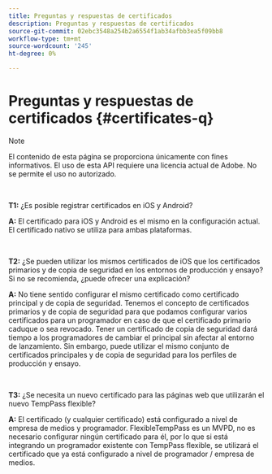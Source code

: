 ```yaml
---
title: Preguntas y respuestas de certificados
description: Preguntas y respuestas de certificados
source-git-commit: 02ebc3548a254b2a6554f1ab34afbb3ea5f09bb8
workflow-type: tm+mt
source-wordcount: '245'
ht-degree: 0%

---
```


# Preguntas y respuestas de certificados {#certificates-q}

>[!NOTE]
>
>El contenido de esta página se proporciona únicamente con fines informativos. El uso de esta API requiere una licencia actual de Adobe. No se permite el uso no autorizado.

</br>

**T1:** ¿Es posible registrar certificados en iOS y Android?

**A:** El certificado para iOS y Android es el mismo en la configuración actual. El certificado nativo se utiliza para ambas plataformas.

</br>

**T2:** ¿Se pueden utilizar los mismos certificados de iOS que los certificados primarios y de copia de seguridad en los entornos de producción y ensayo? Si no se recomienda, ¿puede ofrecer una explicación?

**A:** No tiene sentido configurar el mismo certificado como certificado principal y de copia de seguridad. Tenemos el concepto de certificados primarios y de copia de seguridad para que podamos configurar varios certificados para un programador en caso de que el certificado primario caduque o sea revocado. Tener un certificado de copia de seguridad dará tiempo a los programadores de cambiar el principal sin afectar al entorno de lanzamiento. Sin embargo, puede utilizar el mismo conjunto de certificados principales y de copia de seguridad para los perfiles de producción y ensayo.

</br>

**T3:** ¿Se necesita un nuevo certificado para las páginas web que utilizarán el nuevo TempPass flexible?

**A:** El certificado (y cualquier certificado) está configurado a nivel de empresa de medios y programador. FlexibleTempPass es un MVPD, no es necesario configurar ningún certificado para él, por lo que si está integrando un programador existente con TempPass flexible, se utilizará el certificado que ya está configurado a nivel de programador / empresa de medios.
